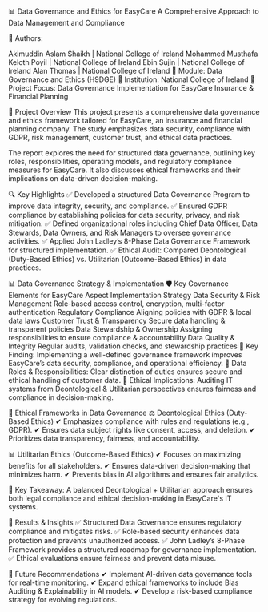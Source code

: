📊 Data Governance and Ethics for EasyCare
A Comprehensive Approach to Data Management and Compliance

📌 Authors:

Akimuddin Aslam Shaikh | National College of Ireland 
Mohammed Musthafa Keloth Poyil | National College of Ireland 
Ebin Sujin | National College of Ireland 
Alan Thomas | National College of Ireland 
📌 Module: Data Governance and Ethics (H9DGE)
📌 Institution: National College of Ireland
📌 Project Focus: Data Governance Implementation for EasyCare Insurance & Financial Planning

📌 Project Overview
This project presents a comprehensive data governance and ethics framework tailored for EasyCare, an insurance and financial planning company. The study emphasizes data security, compliance with GDPR, risk management, customer trust, and ethical data practices.

The report explores the need for structured data governance, outlining key roles, responsibilities, operating models, and regulatory compliance measures for EasyCare. It also discusses ethical frameworks and their implications on data-driven decision-making.

🔍 Key Highlights
✅ Developed a structured Data Governance Program to improve data integrity, security, and compliance.
✅ Ensured GDPR compliance by establishing policies for data security, privacy, and risk mitigation.
✅ Defined organizational roles including Chief Data Officer, Data Stewards, Data Owners, and Risk Managers to oversee governance activities.
✅ Applied John Ladley’s 8-Phase Data Governance Framework for structured implementation.
✅ Ethical Audit: Compared Deontological (Duty-Based Ethics) vs. Utilitarian (Outcome-Based Ethics) in data practices.

📊 Data Governance Strategy & Implementation
🛡️ Key Governance Elements for EasyCare
Aspect	Implementation Strategy
Data Security & Risk Management	Role-based access control, encryption, multi-factor authentication
Regulatory Compliance	Aligning policies with GDPR & local data laws
Customer Trust & Transparency	Secure data handling & transparent policies
Data Stewardship & Ownership	Assigning responsibilities to ensure compliance & accountability
Data Quality & Integrity	Regular audits, validation checks, and stewardship practices
🔹 Key Finding: Implementing a well-defined governance framework improves EasyCare’s data security, compliance, and operational efficiency.
🔹 Data Roles & Responsibilities: Clear distinction of duties ensures secure and ethical handling of customer data.
🔹 Ethical Implications: Auditing IT systems from Deontological & Utilitarian perspectives ensures fairness and compliance in decision-making.

📌 Ethical Frameworks in Data Governance
⚖️ Deontological Ethics (Duty-Based Ethics)
✔ Emphasizes compliance with rules and regulations (e.g., GDPR).
✔ Ensures data subject rights like consent, access, and deletion.
✔ Prioritizes data transparency, fairness, and accountability.

📊 Utilitarian Ethics (Outcome-Based Ethics)
✔ Focuses on maximizing benefits for all stakeholders.
✔ Ensures data-driven decision-making that minimizes harm.
✔ Prevents bias in AI algorithms and ensures fair analytics.

🔹 Key Takeaway: A balanced Deontological + Utilitarian approach ensures both legal compliance and ethical decision-making in EasyCare's IT systems.

📌 Results & Insights
✅ Structured Data Governance ensures regulatory compliance and mitigates risks.
✅ Role-based security enhances data protection and prevents unauthorized access.
✅ John Ladley’s 8-Phase Framework provides a structured roadmap for governance implementation.
✅ Ethical evaluations ensure fairness and prevent data misuse.

📌 Future Recommendations
✔ Implement AI-driven data governance tools for real-time monitoring.
✔ Expand ethical frameworks to include Bias Auditing & Explainability in AI models.
✔ Develop a risk-based compliance strategy for evolving regulations.

